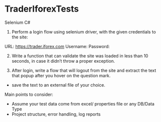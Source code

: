 # TraderIforexTests
Selenium C# 



1.	Perform a login flow using selenium driver, with the given credentials to the site:

URL: https://trader.iforex.com
Username: 
Password: 

2.	  Write a function that can validate the site was loaded in less than 10 seconds, in case it didn’t throw a proper exception. 

3.	After login, write a flow that will logout from the site and extract the text that popup after you hover on the question mark.
- save the text to an external file of your choice. 

 

Main points to consider:
-	Assume your test data come from excel/ properties file or any DB/Data Type
-	Project structure, error handling, log reports 
